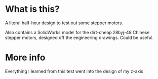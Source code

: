 # What is this?
A literal half-hour design to test out some stepper motors.

Also contains a SolidWorks model for the dirt-cheap 28byj-48 Chinese stepper motors, designed off the engineering drawings. Could be useful.

# More info
Everything I learned from this test went into the design of my z-axis